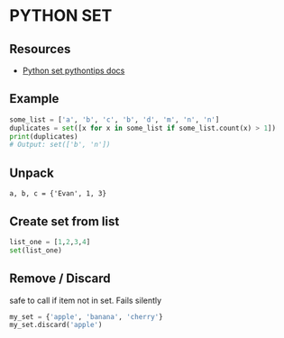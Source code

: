 # PYTHON SET

## Resources

- [Python set pythontips docs](https://book.pythontips.com/en/latest/set_-_data_structure.html)

## Example

```python
some_list = ['a', 'b', 'c', 'b', 'd', 'm', 'n', 'n']
duplicates = set([x for x in some_list if some_list.count(x) > 1])
print(duplicates)
# Output: set(['b', 'n'])
```

## Unpack

`a, b, c = {'Evan', 1, 3}`

## Create set from list

```python
list_one = [1,2,3,4]
set(list_one)
```

## Remove / Discard

safe to call if item not in set. Fails silently

```python
my_set = {'apple', 'banana', 'cherry'}
my_set.discard('apple')
```
